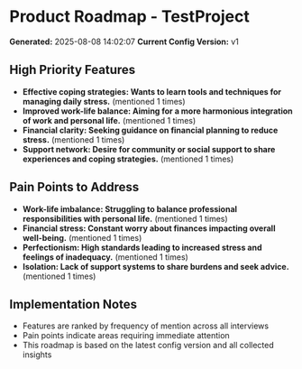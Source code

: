# Product Roadmap - TestProject

**Generated:** 2025-08-08 14:02:07
**Current Config Version:** v1

## High Priority Features

- ****Effective coping strategies**: Wants to learn tools and techniques for managing daily stress.** (mentioned 1 times)
- ****Improved work-life balance**: Aiming for a more harmonious integration of work and personal life.** (mentioned 1 times)
- ****Financial clarity**: Seeking guidance on financial planning to reduce stress.** (mentioned 1 times)
- ****Support network**: Desire for community or social support to share experiences and coping strategies.** (mentioned 1 times)

## Pain Points to Address

- ****Work-life imbalance**: Struggling to balance professional responsibilities with personal life.** (mentioned 1 times)
- ****Financial stress**: Constant worry about finances impacting overall well-being.** (mentioned 1 times)
- ****Perfectionism**: High standards leading to increased stress and feelings of inadequacy.** (mentioned 1 times)
- ****Isolation**: Lack of support systems to share burdens and seek advice.** (mentioned 1 times)

## Implementation Notes

- Features are ranked by frequency of mention across all interviews
- Pain points indicate areas requiring immediate attention
- This roadmap is based on the latest config version and all collected insights
